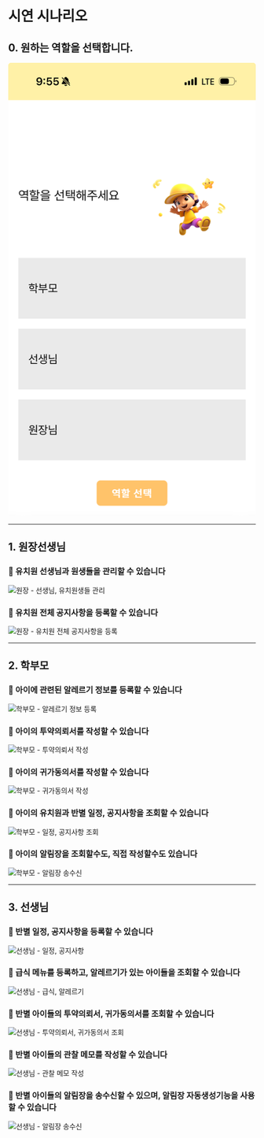 # 시연 시나리오  

## 0. 원하는 역할을 선택합니다.
![공통 - 역할선택](images/공통_역할선택.png)

---
## 1. 원장선생님  
### 💚 유치원 선생님과 원생들을 관리할 수 있습니다
![원장 - 선생님, 유치원생들 관리]()  

### 💚 유치원 전체 공지사항을 등록할 수 있습니다
![원장 - 유치원 전체 공지사항을 등록]()  

---
## 2. 학부모  
### 💚 아이에 관련된 알레르기 정보를 등록할 수 있습니다  
![학부모 - 알레르기 정보 등록]()
### 💚 아이의 투약의뢰서를 작성할 수 있습니다
![학부모 - 투약의뢰서 작성]()
### 💚 아이의 귀가동의서를 작성할 수 있습니다 
![학부모 - 귀가동의서 작성]()
### 💚 아이의 유치원과 반별 일정, 공지사항을 조회할 수 있습니다
![학부모 - 일정, 공지사항 조회]()
### 💚 아이의 알림장을 조회할수도, 직접 작성할수도 있습니다
![학부모 - 알림장 송수신]()

---
## 3. 선생님 
### 💚 반별 일정, 공지사항을 등록할 수 있습니다
![선생님 - 일정, 공지사항]()
### 💚 급식 메뉴를 등록하고, 알레르기가 있는 아이들을 조회할 수 있습니다
![선생님 - 급식, 알레르기]()
### 💚 반별 아이들의 투약의뢰서, 귀가동의서를 조회할 수 있습니다 
![선생님 - 투약의뢰서, 귀가동의서 조회]()
### 💚 반별 아이들의 관찰 메모를 작성할 수 있습니다
![선생님 - 관찰 메모 작성]()
### 💚 반별 아이들의 알림장을 송수신할 수 있으며, 알림장 자동생성기능을 사용할 수 있습니다
![선생님 - 알림장 송수신]()
